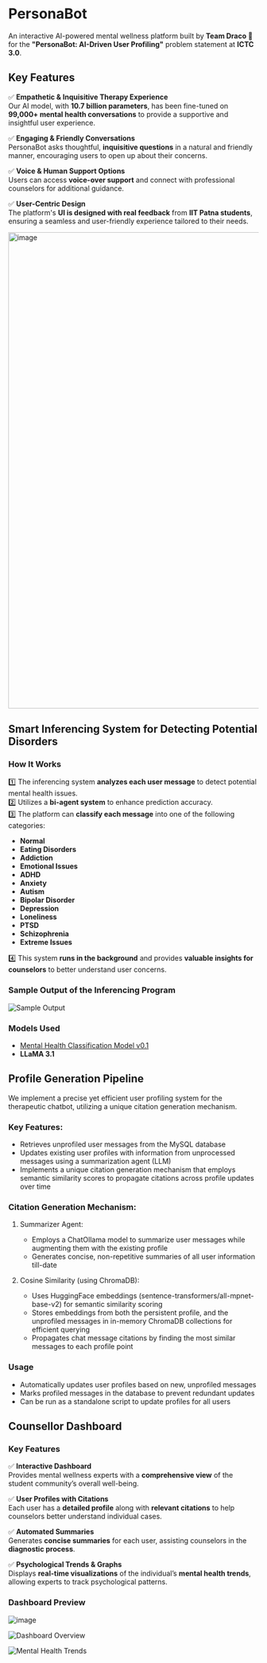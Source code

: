 # **PersonaBot**  
An interactive AI-powered mental wellness platform built by **Team Draco 🐉** for the **"PersonaBot: AI-Driven User Profiling"** problem statement at **ICTC 3.0**.  

## **Key Features**  

✅ **Empathetic & Inquisitive Therapy Experience**  
Our AI model, with **10.7 billion parameters**, has been fine-tuned on **99,000+ mental health conversations** to provide a supportive and insightful user experience.  

✅ **Engaging & Friendly Conversations**  
PersonaBot asks thoughtful, **inquisitive questions** in a natural and friendly manner, encouraging users to open up about their concerns.  

✅ **Voice & Human Support Options**  
Users can access **voice-over support** and connect with professional counselors for additional guidance.  

✅ **User-Centric Design**  
The platform's **UI is designed with real feedback** from **IIT Patna students**, ensuring a seamless and user-friendly experience tailored to their needs.  

   
<img width="959" alt="image" src="https://github.com/user-attachments/assets/c71fd11b-cf13-44f5-82a2-7dc430e5230b" />

## **Smart Inferencing System for Detecting Potential Disorders**  

### **How It Works**  
1️⃣ The inferencing system **analyzes each user message** to detect potential mental health issues.  
2️⃣ Utilizes a **bi-agent system** to enhance prediction accuracy.  
3️⃣ The platform can **classify each message** into one of the following categories:  
   - **Normal**  
   - **Eating Disorders**  
   - **Addiction**  
   - **Emotional Issues**  
   - **ADHD**  
   - **Anxiety**  
   - **Autism**  
   - **Bipolar Disorder**  
   - **Depression**  
   - **Loneliness**  
   - **PTSD**  
   - **Schizophrenia**  
   - **Extreme Issues**  

4️⃣ This system **runs in the background** and provides **valuable insights for counselors** to better understand user concerns.  

### **Sample Output of the Inferencing Program**  
![Sample Output](https://github.com/user-attachments/assets/059fb17e-5deb-4b82-89e0-7231539337a3)  

### **Models Used**  
- [Mental Health Classification Model v0.1](https://huggingface.co/tahaenesaslanturk/mental-health-classification-v0.1)  
- **LLaMA 3.1**  

## Profile Generation Pipeline

We implement a precise yet efficient user profiling system for the therapeutic chatbot, utilizing a unique citation generation mechanism.

### Key Features:
- Retrieves unprofiled user messages from the MySQL database
- Updates existing user profiles with information from unprocessed messages using a summarization agent (LLM)
- Implements a unique citation generation mechanism that employs semantic similarity scores to propagate citations across profile updates over time

### Citation Generation Mechanism:
1. Summarizer Agent:
   - Employs a ChatOllama model to summarize user messages while augmenting them with the existing profile
   - Generates concise, non-repetitive summaries of all user information till-date

2. Cosine Similarity (using ChromaDB):
   - Uses HuggingFace embeddings (sentence-transformers/all-mpnet-base-v2) for semantic similarity scoring
   - Stores embeddings from both the persistent profile, and the unprofiled messages in in-memory ChromaDB collections for efficient querying
   - Propagates chat message citations by finding the most similar messages to each profile point

### Usage
- Automatically updates user profiles based on new, unprofiled messages
- Marks profiled messages in the database to prevent redundant updates
- Can be run as a standalone script to update profiles for all users

## **Counsellor Dashboard**  

### **Key Features**  
✅ **Interactive Dashboard**  
Provides mental wellness experts with a **comprehensive view** of the student community’s overall well-being.  

✅ **User Profiles with Citations**  
Each user has a **detailed profile** along with **relevant citations** to help counselors better understand individual cases.  

✅ **Automated Summaries**  
Generates **concise summaries** for each user, assisting counselors in the **diagnostic process**.  

✅ **Psychological Trends & Graphs**  
Displays **real-time visualizations** of the individual’s **mental health trends**, allowing experts to track psychological patterns.  

### **Dashboard Preview** 
![image](https://github.com/user-attachments/assets/fcc45748-3b7e-4935-8b70-9a35f8623b26)

![Dashboard Overview](https://github.com/user-attachments/assets/2f9ff38d-8d8b-4ec9-93ad-0f75df25bb21)  

![Mental Health Trends](https://github.com/user-attachments/assets/0d553b3c-771b-4533-9882-dce273737169)  







   

   


